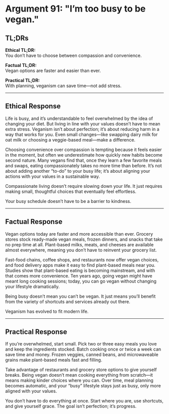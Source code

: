 <!-- type: Convenience & Lifestyle -->

# Argument 91: "I’m too busy to be vegan."

## TL;DRs

**Ethical TL;DR:**  
You don’t have to choose between compassion and convenience.

**Factual TL;DR:**  
Vegan options are faster and easier than ever.

**Practical TL;DR:**  
With planning, veganism can save time—not add stress.

---

## Ethical Response

Life is busy, and it’s understandable to feel overwhelmed by the idea of changing your diet. But living in line with your values doesn’t have to mean extra stress. Veganism isn’t about perfection; it’s about reducing harm in a way that works for you. Even small changes—like swapping dairy milk for oat milk or choosing a veggie-based meal—make a difference.

Choosing convenience over compassion is tempting because it feels easier in the moment, but often we underestimate how quickly new habits become second nature. Many vegans find that, once they learn a few favorite meals and swaps, eating compassionately takes no more time than before. It’s not about adding another “to-do” to your busy life; it’s about aligning your actions with your values in a sustainable way.

Compassionate living doesn’t require slowing down your life. It just requires making small, thoughtful choices that eventually feel effortless.

Your busy schedule doesn’t have to be a barrier to kindness.

---

## Factual Response

Vegan options today are faster and more accessible than ever. Grocery stores stock ready-made vegan meals, frozen dinners, and snacks that take no prep time at all. Plant-based milks, meats, and cheeses are available almost everywhere, meaning you don’t have to reinvent your grocery list.

Fast-food chains, coffee shops, and restaurants now offer vegan choices, and food delivery apps make it easy to find plant-based meals near you. Studies show that plant-based eating is becoming mainstream, and with that comes more convenience. Ten years ago, going vegan might have meant long cooking sessions; today, you can go vegan without changing your lifestyle dramatically.

Being busy doesn’t mean you can’t be vegan. It just means you’ll benefit from the variety of shortcuts and services already out there.

Veganism has evolved to fit modern life.

---

## Practical Response

If you’re overwhelmed, start small. Pick two or three easy meals you love and keep the ingredients stocked. Batch cooking once or twice a week can save time and money. Frozen veggies, canned beans, and microwaveable grains make plant-based meals fast and filling.

Take advantage of restaurants and grocery store options to give yourself breaks. Being vegan doesn’t mean cooking everything from scratch—it means making kinder choices where you can. Over time, meal planning becomes automatic, and your “busy” lifestyle stays just as busy, only more aligned with your values.

You don’t have to do everything at once. Start where you are, use shortcuts, and give yourself grace. The goal isn’t perfection; it’s progress.
